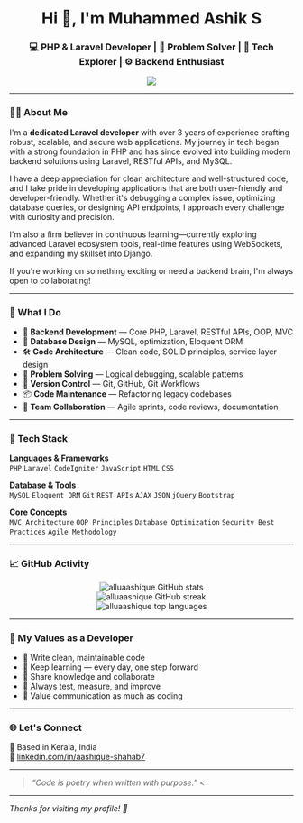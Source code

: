 <h1 align="center">Hi 👋, I'm Muhammed Ashik S</h1>
<h3 align="center">💻 PHP & Laravel Developer | 🧠 Problem Solver | 🌱 Tech Explorer | ⚙️ Backend Enthusiast</h3>

<p align="center">
  <a href="https://www.linkedin.com/in/aashique-shahab7/" target="_blank">
    <img src="https://img.shields.io/badge/LinkedIn-Muhammed%20Ashik%20S-blue?style=flat-square&logo=linkedin" />
  </a>
</p>

---

### 🧑‍💻 About Me

I'm a **dedicated Laravel developer** with over 3 years of experience crafting robust, scalable, and secure web applications. My journey in tech began with a strong foundation in PHP and has since evolved into building modern backend solutions using Laravel, RESTful APIs, and MySQL.

I have a deep appreciation for clean architecture and well-structured code, and I take pride in developing applications that are both user-friendly and developer-friendly. Whether it's debugging a complex issue, optimizing database queries, or designing API endpoints, I approach every challenge with curiosity and precision.

I'm also a firm believer in continuous learning—currently exploring advanced Laravel ecosystem tools, real-time features using WebSockets, and expanding my skillset into Django.

If you're working on something exciting or need a backend brain, I'm always open to collaborating!

---

### 🚀 What I Do

- 🔧 **Backend Development** — Core PHP, Laravel, RESTful APIs, OOP, MVC  
- 🧩 **Database Design** — MySQL, optimization, Eloquent ORM  
- 🛠️ **Code Architecture** — Clean code, SOLID principles, service layer design  
- 🎯 **Problem Solving** — Logical debugging, scalable patterns  
- 🔄 **Version Control** — Git, GitHub, Git Workflows  
- 📦 **Code Maintenance** — Refactoring legacy codebases  
- 👥 **Team Collaboration** — Agile sprints, code reviews, documentation  
<!--
---

### 💼 Experience Highlights

**👨‍💻 Jr. Software Engineer**  
*Zoondia, Technopark — Mar 2023 – Present*  
- Developed and maintained scalable Laravel-based applications  
- Built secure RESTful APIs and ensured backend performance  
- Collaborated with cross-functional teams for sprint planning  

**🛠️ Technical Specialist**  
*Techzera Infologics — Aug 2022 – Feb 2023*  
- Produced robust Laravel code following clean architecture  
- Integrated APIs and resolved bottlenecks in application performance  
- Troubleshot and debugged existing projects  

**👨‍🔧 Junior Developer**  
*Cyberia Softwares — Sep 2020 – Sep 2021*  
- Created PHP/CodeIgniter apps and improved database logic  
- Communicated with cross-functional teams for feature delivery  
- Maintained software lifecycle and implemented best practices 
-->

---

### 🧰 Tech Stack

**Languages & Frameworks**  
`PHP` `Laravel` `CodeIgniter` `JavaScript` `HTML` `CSS`

**Database & Tools**  
`MySQL` `Eloquent ORM` `Git` `REST APIs` `AJAX` `JSON` `jQuery` `Bootstrap`

**Core Concepts**  
`MVC Architecture` `OOP Principles` `Database Optimization` `Security Best Practices` `Agile Methodology`

---

### 📈 GitHub Activity

<p align="center">
  <img src="https://github-readme-stats.vercel.app/api?username=alluaashique&show_icons=true&theme=radical" alt="alluaashique GitHub stats" />
  <br />
  <img src="https://github-readme-streak-stats.herokuapp.com?user=alluaashique&theme=radical" alt="alluaashique GitHub streak" />
  <br />
  <img src="https://github-readme-stats.vercel.app/api/top-langs/?username=alluaashique&layout=compact&theme=radical" alt="alluaashique top languages" />
</p>

---

### 🧭 My Values as a Developer

- 🧼 Write clean, maintainable code  
- 🧠 Keep learning — every day, one step forward  
- 🤝 Share knowledge and collaborate  
- 🧪 Always test, measure, and improve  
- 💬 Value communication as much as coding  

---

### 🌐 Let's Connect

📍 Based in Kerala, India  
🔗 [linkedin.com/in/aashique-shahab7](https://www.linkedin.com/in/aashique-shahab7/)

---

> *“Code is poetry when written with purpose.”* <

---

*Thanks for visiting my profile! 🌟*
